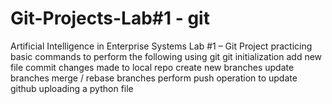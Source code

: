 # Git-Projects-Lab#1 - git
Artificial Intelligence in Enterprise Systems Lab #1 – Git Project practicing basic commands to perform the following using git
git initialization
add new file
commit changes made to local repo
create new branches
update branches
merge / rebase branches
perform push operation to update github
uploading a python file
